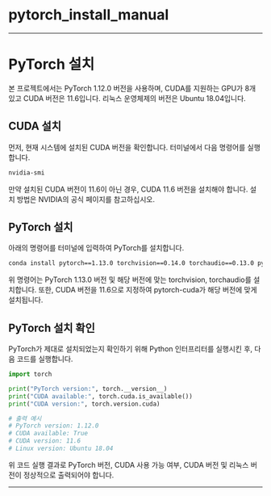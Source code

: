 # pytorch_install_manual

---

# PyTorch 설치

본 프로젝트에서는 PyTorch 1.12.0 버전을 사용하며, CUDA를 지원하는 GPU가 8개 있고 CUDA 버전은 11.6입니다. 리눅스 운영체제의 버전은 Ubuntu 18.04입니다.

## CUDA 설치

먼저, 현재 시스템에 설치된 CUDA 버전을 확인합니다. 터미널에서 다음 명령어를 실행합니다.

```bash
nvidia-smi
```

만약 설치된 CUDA 버전이 11.6이 아닌 경우, CUDA 11.6 버전을 설치해야 합니다. 설치 방법은 NVIDIA의 공식 페이지를 참고하십시오.

## PyTorch 설치

아래의 명령어를 터미널에 입력하여 PyTorch를 설치합니다.

```bash
conda install pytorch==1.13.0 torchvision==0.14.0 torchaudio==0.13.0 pytorch-cuda=11.6 -c pytorch -c nvidia
```

위 명령어는 PyTorch 1.13.0 버전 및 해당 버전에 맞는 torchvision, torchaudio를 설치합니다. 또한, CUDA 버전을 11.6으로 지정하여 pytorch-cuda가 해당 버전에 맞게 설치됩니다.

## PyTorch 설치 확인

PyTorch가 제대로 설치되었는지 확인하기 위해 Python 인터프리터를 실행시킨 후, 다음 코드를 실행합니다.

```python
import torch

print("PyTorch version:", torch.__version__)
print("CUDA available:", torch.cuda.is_available())
print("CUDA version:", torch.version.cuda)

# 출력 예시
# PyTorch version: 1.12.0
# CUDA available: True
# CUDA version: 11.6
# Linux version: Ubuntu 18.04
```

위 코드 실행 결과로 PyTorch 버전, CUDA 사용 가능 여부, CUDA 버전 및 리눅스 버전이 정상적으로 출력되어야 합니다.

---
